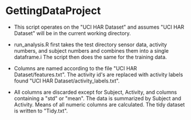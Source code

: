 GettingDataProject
==================

- This script operates on the "UCI HAR Dataset" and assumes "UCI HAR Dataset" will be in the current working directory.

- run_analysis.R first takes the test directory sensor data, activity numbers, and subject numbers and combines them into a single dataframe.i The script then does the same for the training data.

- Columns are named according to the file "UCI HAR Dataset/features.txt".  The activity id's are replaced with activity labels found "UCI HAR Dataset/activity_labels.txt".

- All columns are discarded except for Subject, Activity, and columns containing a "std" or "mean". The data is summarized by Subject and Activity. Means of all numeric columns are calculated. The tidy dataset is written to "Tidy.txt". 
